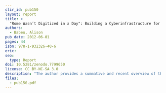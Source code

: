 ```yaml
---
clir_id: pub150
layout: report
title: >
  "Rome Wasn’t Digitized in a Day": Building a Cyberinfrastructure for Digital Classicists
authors:
  - Babeu, Alison
pub_date: 2012-06-01
pages: 44
isbn: 978-1-932326-40-6
eric:
seo:
  type: Report
doi: 10.5281/zenodo.7799650
license: CC BY-NC-SA 3.0
description: "The author provides a summative and recent overview of the use of digital technologies in classical studies, focusing on classical Greece, Rome, and the ancient Middle and Near East, and generally on the period up to about 600 AD. The report explores what projects exist and how they are used, examines the infrastructure that currently exists to support digital classics as a discipline, and investigates larger humanities cyberinfrastructure projects and existing tools or services that might be repurposed for the digital classics."
files:
  - pub150.pdf
---
```

